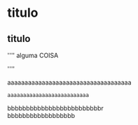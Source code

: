 # titulo

## titulo

''''
alguma COISA

''''

aaaaaaaaaaaaaaaaaaaaaaaaaaaaaaaaaaaa

    aaaaaaaaaaaaaaaaaaaaaaaaaa
bbbbbbbbbbbbbbbbbbbbbbbbbr</br>bbbbbbbbbbbbbbbbbb